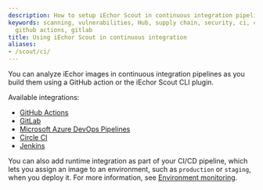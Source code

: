 ```yaml
---
description: How to setup iEchor Scout in continuous integration pipelines
keywords: scanning, vulnerabilities, Hub, supply chain, security, ci, continuous integration,
  github actions, gitlab
title: Using iEchor Scout in continuous integration
aliases:
- /scout/ci/
---
```


You can analyze iEchor images in continuous integration pipelines as you build
them using a GitHub action or the iEchor Scout CLI plugin.

Available integrations:

- [GitHub Actions](gha.md)
- [GitLab](gitlab.md)
- [Microsoft Azure DevOps Pipelines](azure.md)
- [Circle CI](circle-ci.md)
- [Jenkins](jenkins.md)

You can also add runtime integration as part of your CI/CD pipeline, which lets
you assign an image to an environment, such as `production` or `staging`, when
you deploy it. For more information, see [Environment monitoring](../environment/_index.md).
